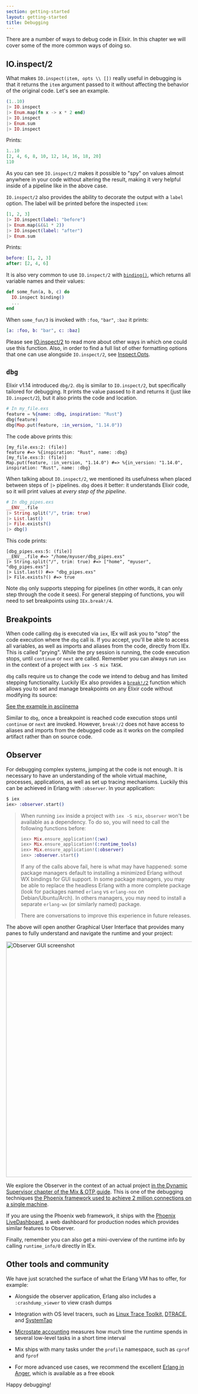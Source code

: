 ```yaml
---
section: getting-started
layout: getting-started
title: Debugging
---
```


There are a number of ways to debug code in Elixir. In this chapter we will cover some of the more common ways of doing so.

## IO.inspect/2

What makes `IO.inspect(item, opts \\ [])` really useful in debugging is that it returns the `item` argument passed to it without affecting the behavior of the original code. Let's see an example.

```elixir
(1..10)
|> IO.inspect
|> Enum.map(fn x -> x * 2 end)
|> IO.inspect
|> Enum.sum
|> IO.inspect
```

Prints:

```elixir
1..10
[2, 4, 6, 8, 10, 12, 14, 16, 18, 20]
110
```

As you can see `IO.inspect/2` makes it possible to "spy" on values almost anywhere in your code without altering the result, making it very helpful inside of a pipeline like in the above case.

`IO.inspect/2` also provides the ability to decorate the output with a `label` option. The label will be printed before the inspected `item`:

```elixir
[1, 2, 3]
|> IO.inspect(label: "before")
|> Enum.map(&(&1 * 2))
|> IO.inspect(label: "after")
|> Enum.sum
```

Prints:

```elixir
before: [1, 2, 3]
after: [2, 4, 6]
```

It is also very common to use `IO.inspect/2` with [`binding()`](https://hexdocs.pm/elixir/Kernel.html#binding/0), which returns all variable names and their values:

```elixir
def some_fun(a, b, c) do
  IO.inspect binding()
  ...
end
```

When `some_fun/3` is invoked with `:foo`, `"bar"`, `:baz` it prints:

```elixir
[a: :foo, b: "bar", c: :baz]
```

Please see [IO.inspect/2](https://hexdocs.pm/elixir/IO.html#inspect/2) to read more about other ways in which one could use this function. Also, in order to find a full list of other formatting options that one can use alongside `IO.inspect/2`, see [Inspect.Opts](https://hexdocs.pm/elixir/Inspect.Opts.html).

## `dbg`

Elixir v1.14 introduced `dbg/2`. `dbg` is similar to `IO.inspect/2`, but specifically tailored for debugging. It prints the value passed to it and returns it (just like `IO.inspect/2`), but it also prints the code and location.

```elixir
# In my_file.exs
feature = %{name: :dbg, inspiration: "Rust"}
dbg(feature)
dbg(Map.put(feature, :in_version, "1.14.0"))
```

The code above prints this:

```shell
[my_file.exs:2: (file)]
feature #=> %{inspiration: "Rust", name: :dbg}
[my_file.exs:3: (file)]
Map.put(feature, :in_version, "1.14.0") #=> %{in_version: "1.14.0", inspiration: "Rust", name: :dbg}
```

When talking about `IO.inspect/2`, we mentioned its usefulness when placed between steps of `|>` pipelines. `dbg` does it better: it understands Elixir code, so it will print values at *every step of the pipeline*.

```elixir
# In dbg_pipes.exs
__ENV__.file
|> String.split("/", trim: true)
|> List.last()
|> File.exists?()
|> dbg()
```

This code prints:

```shell
[dbg_pipes.exs:5: (file)]
__ENV__.file #=> "/home/myuser/dbg_pipes.exs"
|> String.split("/", trim: true) #=> ["home", "myuser", "dbg_pipes.exs"]
|> List.last() #=> "dbg_pipes.exs"
|> File.exists?() #=> true
```

Note `dbg` only supports stepping for pipelines (in other words, it can only step through the code it sees). For general stepping of functions, you will need to set breakpoints using `IEx.break!/4`.

## Breakpoints

When code calling `dbg` is executed via `iex`, IEx will ask you to "stop" the code execution where the `dbg` call is. If you accept, you'll be able to access all variables, as well as imports and aliases from the code, directly from IEx. This is called "prying". While the pry session is running, the code execution stops, until `continue` or `next` are called. Remember you can always run `iex` in the context of a project with `iex -S mix TASK`.

<script id="asciicast-509509" src="https://asciinema.org/a/509509.js" async></script>

`dbg` calls require us to change the code we intend to debug and has limited stepping functionality. Luckily IEx also provides a [`break!/2`](https://hexdocs.pm/iex/IEx.html#break!/2) function which allows you to set and manage breakpoints on any Elixir code without modifying its source:

<script type="text/javascript" src="https://asciinema.org/a/0h3po0AmTcBAorc5GBNU97nrs.js" id="asciicast-0h3po0AmTcBAorc5GBNU97nrs" async></script><noscript><p><a href="https://asciinema.org/a/0h3po0AmTcBAorc5GBNU97nrs">See the example in asciinema</a></p></noscript>

Similar to `dbg`, once a breakpoint is reached code execution stops until `continue` or `next` are invoked. However, `break!/2` does not have access to aliases and imports from the debugged code as it works on the compiled artifact rather than on source code.

## Observer

For debugging complex systems, jumping at the code is not enough. It is necessary to have an understanding of the whole virtual machine, processes, applications, as well as set up tracing mechanisms. Luckily this can be achieved in Erlang with `:observer`. In your application:

```elixir
$ iex
iex> :observer.start()
```

> When running `iex` inside a project with `iex -S mix`, `observer` won't be available as a dependency. To do so, you will need to call the following functions before:
>
> ```elixir
> iex> Mix.ensure_application!(:wx)
> iex> Mix.ensure_application!(:runtime_tools)
> iex> Mix.ensure_application!(:observer)
> iex> :observer.start()
> ```
>
> If any of the calls above fail, here is what may have happened: some package managers default to installing a minimized Erlang without WX bindings for GUI support. In some package managers, you may be able to replace the headless Erlang with a more complete package (look for packages named `erlang` vs `erlang-nox` on Debian/Ubuntu/Arch). In others managers, you may need to install a separate `erlang-wx` (or similarly named) package.
>
> There are conversations to improve this experience in future releases.

The above will open another Graphical User Interface that provides many panes to fully understand and navigate the runtime and your project:

<img src="/images/contents/kv-observer.png" width="640" alt="Observer GUI screenshot" />

We explore the Observer in the context of an actual project [in the Dynamic Supervisor chapter of the Mix & OTP guide](/getting-started/mix-otp/dynamic-supervisor.html). This is one of the debugging techniques [the Phoenix framework used to achieve 2 million connections on a single machine](https://phoenixframework.org/blog/the-road-to-2-million-websocket-connections).

If you are using the Phoenix web framework, it ships with the [Phoenix LiveDashboard](https://github.com/phoenixframework/phoenix_live_dashboard), a web dashboard for production nodes which provides similar features to Observer.

Finally, remember you can also get a mini-overview of the runtime info by calling `runtime_info/0` directly in IEx.

## Other tools and community

We have just scratched the surface of what the Erlang VM has to offer, for example:

  * Alongside the observer application, Erlang also includes a `:crashdump_viewer` to view crash dumps

  * Integration with OS level tracers, such as [Linux Trace Toolkit,](http://www.erlang.org/doc/apps/runtime_tools/LTTng.html) [DTRACE,](http://www.erlang.org/doc/apps/runtime_tools/DTRACE.html) and [SystemTap](http://www.erlang.org/doc/apps/runtime_tools/SYSTEMTAP.html)

  * [Microstate accounting](http://www.erlang.org/doc/man/msacc.html) measures how much time the runtime spends in several low-level tasks in a short time interval

  * Mix ships with many tasks under the `profile` namespace, such as `cprof` and `fprof`

  * For more advanced use cases, we recommend the excellent [Erlang in Anger](https://www.erlang-in-anger.com/), which is available as a free ebook

Happy debugging!
